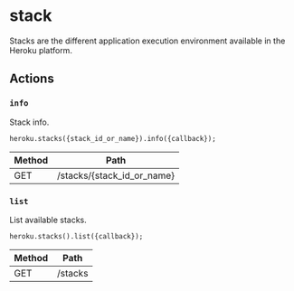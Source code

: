 # stack

Stacks are the different application execution environment available in the Heroku platform.

## Actions

### `info`

Stack info.

`heroku.stacks({stack_id_or_name}).info({callback});`

Method | Path
--- | ---
GET | /stacks/{stack_id_or_name}

### `list`

List available stacks.

`heroku.stacks().list({callback});`

Method | Path
--- | ---
GET | /stacks

